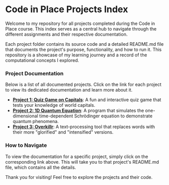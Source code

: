 # **Code in Place Projects Index**

Welcome to my repository for all projects completed during the Code in Place course. This index serves as a central hub to navigate through the different assignments and their respective documentation.

Each project folder contains its source code and a detailed README.md file that documents the project's purpose, functionality, and how to run it. This repository is a showcase of my learning journey and a record of the computational concepts I explored.

### **Project Documentation**

Below is a list of all documented projects. Click on the link for each project to view its dedicated documentation and learn more about it.

* [**Project 1: Quiz Game on Capitals**](https://samin-yasar/github.io): A fun and interactive quiz game that tests your knowledge of world capitals.  
* [**Project 2: 1D Quantum Equation**](https://samin-yasar.github.io): A program that simulates the one-dimensional time-dependent Schrödinger equation to demonstrate quantum phenomena.  
* [**Project 3: Overkillr**](https://samin-yasar.github.io): A text-processing tool that replaces words with their more "glorified" and "intensified" versions.

### **How to Navigate**

To view the documentation for a specific project, simply click on the corresponding link above. This will take you to that project's README.md file, which contains all the details.

Thank you for visiting\! Feel free to explore the projects and their code.
